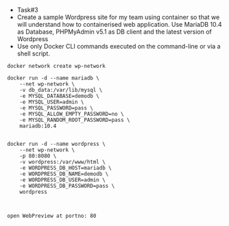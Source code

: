 - Task#3
- Create a sample Wordpress site for my team using container so that we will understand how to containerised web application. Use MariaDB 10.4 as Database, PHPMyAdmin v5.1 as DB client and the latest version of Wordpress
- Use only Docker CLI commands executed on the command-line or via a shell script.
```
docker network create wp-network

docker run -d --name mariadb \
    --net wp-network \
    -v db_data:/var/lib/mysql \
    -e MYSQL_DATABASE=demodb \
    -e MYSQL_USER=admin \
    -e MYSQL_PASSWORD=pass \
    -e MYSQL_ALLOW_EMPTY_PASSWORD=no \
    -e MYSQL_RANDOM_ROOT_PASSWORD=pass \
    mariadb:10.4

    
docker run -d --name wordpress \
    --net wp-network \
    -p 80:8080 \
    -v wordpress:/var/www/html \
    -e WORDPRESS_DB_HOST=mariadb \
    -e WORDPRESS_DB_NAME=demodb \
    -e WORDPRESS_DB_USER=admin \
    -e WORDPRESS_DB_PASSWORD=pass \
    wordpress
    
  

open WebPreview at portno: 80
```
